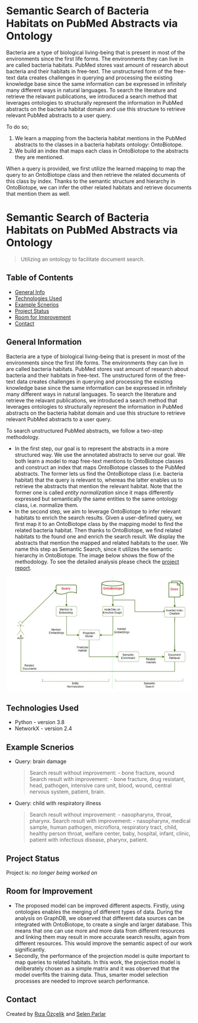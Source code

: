 # Semantic Search of Bacteria Habitats on PubMed Abstracts via Ontology
Bacteria are a type of biological living-being that is present in most of the environments since the first life forms. The environments they can live in are called bacteria habitats. PubMed stores vast amount of research about bacteria and their habitats in free-text. The unstructured form of the free-text data creates challenges in querying and processing the existing knowledge base since the same information can be expressed in infinitely many different ways in natural languages. To search the literature and retrieve the relavant publications, we introduced a search method that leverages ontologies to structurally represent the information in PubMed abstracts on the bacteria habitat domain and use this structure to retrieve relevant PubMed abstracts to a user query.

To do so;
1. We learn a mapping from the bacteria habitat mentions in the
PubMed abstracts to the classes in a bacteria habitats ontology: OntoBiotope.
2. We build an index that maps each class in OntoBiotope to the abstracts they are mentioned. 

When a query is provided, we first utilize the learned mapping to map the query to an OntoBiotope class and then retrieve the related documents of this class by index. 
Thanks to the semantic structure and hierarchy in OntoBiotope, we can infer the other related habitats and retrieve documents that mention them as well. 

# Semantic Search of Bacteria Habitats on PubMed Abstracts via Ontology
> Utilizing an ontology to facilitate document search.

## Table of Contents
* [General Info](#general-information)
* [Technologies Used](#technologies-used)
* [Example Scnerios](#example-scnerios)
* [Project Status](#project-status)
* [Room for Improvement](#room-for-improvement)
* [Contact](#contact)
<!-- * [License](#license) -->


## General Information
Bacteria are a type of biological living-being that is present in most of the environments since the first life forms. The environments they can live in are called bacteria habitats. PubMed stores vast amount of research about bacteria and their habitats in free-text. The unstructured form of the free-text data creates challenges in querying and processing the existing knowledge base since the same information can be expressed in infinitely many different ways in natural languages. To search the literature and retrieve the relavant publications, we introduced a search method that leverages ontologies to structurally represent the information in PubMed abstracts on the bacteria habitat domain and use this structure to retrieve relevant PubMed abstracts to a user query.

To search unstructured PubMed abstracts, we follow a two-step methodology. 
- In the first step, our goal is to represent the abstracts in a more structured way. We use the annotated abstracts to serve our goal. We both learn a model to map free-text mentions to OntoBiotope classes and construct an index that maps OntoBiotope classes to the PubMed abstracts. The former lets us find the OntoBiotope class (i.e. bacteria habitat) that the query is relevant to, whereas the latter enables us to retrieve the abstracts that mention the relevant habitat. Note that the former one is called *entity normalization* since it maps differently expressed but semantically the same entities to the same ontology class, i.e.
normalize them.
- In the second step, we aim to leverage OntoBiotope to infer relevant habitats to enrich the search results. Given a user-defined query, we first map it to an OntoBiotope class by the mapping model to find the related bacteria habitat.
Then thanks to OntoBiotope, we find related habitats to the found one and enrich the search result. We display the abstracts that mention the mapped and related habitats to the user. We name this step as Semantic Search, since it utilizes the semantic hierarchy in OntoBiotope. The image below shows the flow of the methodology. To see the detailed analysis please check the [project report](./deliverables/Term_Project_Report.pdf).

![Methodology Flow](./figures/methodology.png)

## Technologies Used
- Python - version 3.8
- NetworkX - version 2.4

## Example Scnerios
- Query: brain damage
	> Search result without improvement:
		- bone fracture, wound
	> Search result with improvement:
		- bone fracture, drug resistant, head, pathogen, intensive care unit, blood, wound, central nervous system, patient, brain.
- Query: child with respiratory illness
	> Search result without improvement:
		- nasopharynx, throat, pharynx.
	> Search result with improvement:
		- nasopharynx, medical sample, human pathogen, microflora, respiratory tract, child, healthy person throat, welfare center, baby, hospital, infant, clinic, patient with infectious disease, pharynx, patient.


## Project Status
Project is: _no longer being worked on_


## Room for Improvement

- The proposed model can be improved different aspects. Firstly, using ontologies enables the merging of different types of data. During the analysis on GraphDB, we observed that different data sources can be integrated with OntoBiotope, to create a single and larger database. This means that one can use more and more data from different resources and linking them may result in more accurate search results, again from different resources. This would improve the semantic aspect of our work significantly.
- Secondly, the performance of the projection model is quite important to map queries to related habitats. In this work, the projection model is deliberately chosen as a simple matrix and it was observed that the model overfits the training data. Thus, smarter model selection processes are needed to improve
search performance.


## Contact
Created by [Rıza Özçelik](https://github.com/rizaozcelik) and [Selen Parlar](https://github.com/Pselen)
